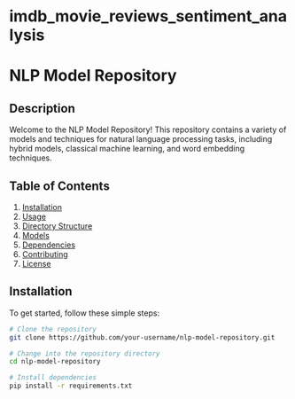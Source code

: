 # imdb_movie_reviews_sentiment_analysis
# NLP Model Repository

## Description

Welcome to the NLP Model Repository! This repository contains a variety of models and techniques for natural language processing tasks, including hybrid models, classical machine learning, and word embedding techniques.

## Table of Contents

1. [Installation](#installation)
2. [Usage](#usage)
3. [Directory Structure](#directory-structure)
4. [Models](#models)
5. [Dependencies](#dependencies)
6. [Contributing](#contributing)
7. [License](#license)

## Installation

To get started, follow these simple steps:

```bash
# Clone the repository
git clone https://github.com/your-username/nlp-model-repository.git

# Change into the repository directory
cd nlp-model-repository

# Install dependencies
pip install -r requirements.txt
